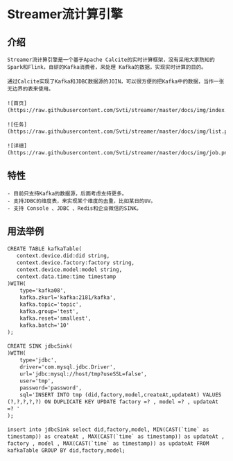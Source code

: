 # Streamer流计算引擎

## 介绍

	Streamer流计算引擎是一个基于Apache Calcite的实时计算框架，没有采用大家熟知的Spark和Flink，自研的Kafka消费者，来处理 Kafka的数据，实现实时计算的目的。 
	
	通过Calcite实现了Kafka和JDBC数据源的JOIN，可以很方便的把Kafka中的数据，当作一张无边界的表来使用。
	
	![首页](https://raw.githubusercontent.com/Svti/streamer/master/docs/img/index.png)
	
	![任务](https://raw.githubusercontent.com/Svti/streamer/master/docs/img/list.png)
	
	![详细](https://raw.githubusercontent.com/Svti/streamer/master/docs/img/job.png)


	
## 特性

	- 目前只支持Kafka的数据源，后面考虑支持更多。
	- 支持JDBC的维度表，来实现某个维度的去重，比如某日的UV。
	- 支持 Console 、JDBC 、Redis和企业微信的SINK。


## 用法举例

```
CREATE TABLE kafkaTable(
   context.device.did:did string,
   context.device.factory:factory string,
   context.device.model:model string,
   context.data.time:time timestamp
)WITH(
    type='kafka08',
    kafka.zkurl='kafka:2181/kafka',
    kafka.topic='topic',
    kafka.group='test',
    kafka.reset='smallest',
    kafka.batch='10'
);

CREATE SINK jdbcSink(
)WITH(
    type='jdbc',
    driver='com.mysql.jdbc.Driver',
    url='jdbc:mysql://host/tmp?useSSL=false',
    user='tmp',
    password='password',
    sql='INSERT INTO tmp (did,factory,model,createAt,updateAt) VALUES (?,?,?,?,?) ON DUPLICATE KEY UPDATE factory =? , model =? , updateAt =? '
);

insert into jdbcSink select did,factory,model, MIN(CAST(`time` as timestamp)) as createAt , MAX(CAST(`time` as timestamp)) as updateAt , factory , model , MAX(CAST(`time` as timestamp)) as updateAt FROM kafkaTable GROUP BY did,factory,model;
```
